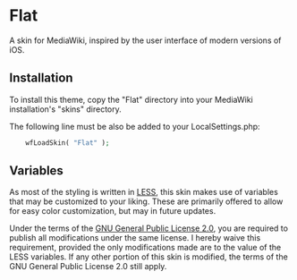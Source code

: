 # Flat
A skin for MediaWiki, inspired by the user interface of modern versions of iOS.

## Installation
To install this theme, copy the "Flat" directory into your MediaWiki installation's "skins" directory.

The following line must be also be added to your LocalSettings.php:
```php
    wfLoadSkin( "Flat" );
```

## Variables
As most of the styling is written in [LESS](http://lesscss.org/), this skin makes use of variables that may be customized to your liking. These are primarily offered to allow for easy color customization, but may in future updates.

Under the terms of the [GNU General Public License 2.0](https://www.gnu.org/licenses/old-licenses/gpl-2.0.html#SEC1), you are required to publish all modifications under the same license. I hereby waive this requirement, provided the only modifications made are to the value of the LESS variables. If any other portion of this skin is modified, the terms of the GNU General Public License 2.0 still apply.
